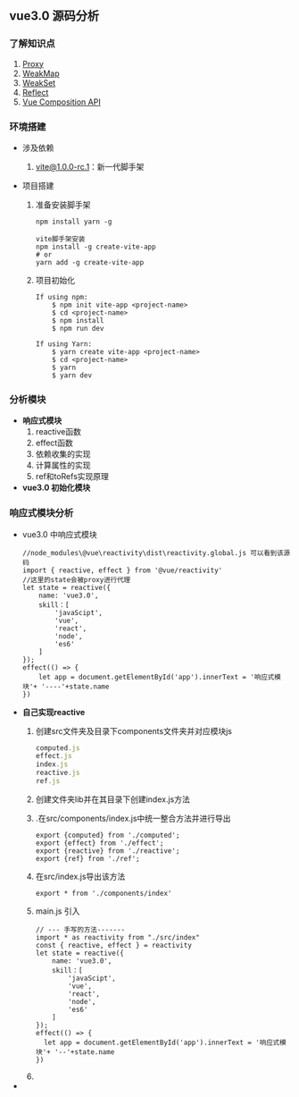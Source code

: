 

## vue3.0 源码分析

### 了解知识点

1. [Proxy](https://developer.mozilla.org/zh-CN/docs/Web/JavaScript/Reference/Global_Objects/Proxy)
2. [WeakMap](https://developer.mozilla.org/zh-CN/docs/Web/JavaScript/Reference/Global_Objects/WeakMap)
3. [WeakSet](https://developer.mozilla.org/zh-CN/docs/Web/JavaScript/Reference/Global_Objects/WeakSet)
4. [Reflect](https://developer.mozilla.org/zh-CN/docs/Web/JavaScript/Reference/Global_Objects/Reflect)
5. [Vue Composition API](https://vue-composition-api-rfc.netlify.com/#summary)



### 环境搭建

- 涉及依赖

  1. vite@1.0.0-rc.1：新一代脚手架
  
- 项目搭建

  1. 准备安装脚手架

     ```
     npm install yarn -g   
     
     vite脚手架安装
     npm install -g create-vite-app
     # or
     yarn add -g create-vite-app
     ```

  2. 项目初始化

     ```
     If using npm:
         $ npm init vite-app <project-name>
         $ cd <project-name>
         $ npm install
         $ npm run dev
         
     If using Yarn:
         $ yarn create vite-app <project-name>
         $ cd <project-name>
         $ yarn
         $ yarn dev
     ```

### 分析模块

- **响应式模块**
  1. reactive函数
  2. effect函数
  3. 依赖收集的实现
  4. 计算属性的实现
  5. ref和toRefs实现原理
- **vue3.0 初始化模块**



### 响应式模块分析

- vue3.0 中响应式模块

  ```
  //node_modules\@vue\reactivity\dist\reactivity.global.js 可以看到该源码
  import { reactive, effect } from '@vue/reactivity' 
  //这里的state会被proxy进行代理
  let state = reactive({
      name: 'vue3.0',
      skill：[
          'javaScipt',
          'vue',
          'react',
          'node',
          'es6'
      ]
  });
  effect(() => {
      let app = document.getElementById('app').innerText = '响应式模块'+ '----'+state.name
  })
  ```

- **自己实现reactive**

  1. 创建src文件夹及目录下components文件夹并对应模块js

     ```javascript
     computed.js
     effect.js
     index.js
     reactive.js
     ref.js
     ```

  2. 创建文件夹lib并在其目录下创建index.js方法

  3. .在src/components/index.js中统一整合方法并进行导出

     ```
     export {computed} from './computed';
     export {effect} from './effect';
     export {reactive} from './reactive';
     export {ref} from './ref';
     ```

  4. 在src/index.js导出该方法

     ```
     export * from './components/index'
     ```

  5. main.js 引入

     ```
     // --- 手写的方法-------
     import * as reactivity from "./src/index"
     const { reactive, effect } = reactivity
     let state = reactive({
         name: 'vue3.0',
         skill：[
             'javaScipt',
             'vue',
             'react',
             'node',
             'es6'
         ]
     });
     effect(() => {
       let app = document.getElementById('app').innerText = '响应式模块'+ '--'+state.name
     })
     ```

  6. 

- 







